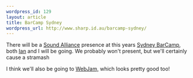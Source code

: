 ```yaml
--- 
wordpress_id: 129
layout: article
title: BarCamp Sydney
wordpress_url: http://www.sharp.id.au/barcamp-sydney/
---
```

There will be a <a href="http://thesoundalliance.net/">Sound Alliance</a> presence at this years <a href="http://barcamp.org/BarCampSydney">Sydney BarCamp</a>, both <a href="http://www.flickr.com/people/home_spun/">Ian</a> and I will be going. We probably won't present, but we'll certainly cause a stramash

I think we'll also be going to <a href="http://webjam.com.au/">WebJam,</a> which looks pretty good too!
